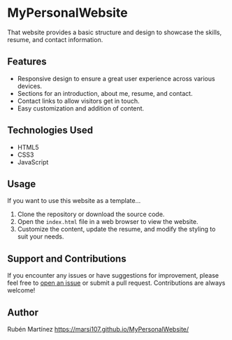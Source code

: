 # MyPersonalWebsite
That website provides a basic structure and design to showcase the skills, resume, and contact information.

## Features

- Responsive design to ensure a great user experience across various devices.
- Sections for an introduction, about me, resume, and contact.
- Contact links to allow visitors get in touch.
- Easy customization and addition of content.

## Technologies Used

- HTML5
- CSS3
- JavaScript

## Usage

If you want to use this website as a template...

1. Clone the repository or download the source code.
2. Open the `index.html` file in a web browser to view the website.
3. Customize the content, update the resume, and modify the styling to suit your needs.

## Support and Contributions

If you encounter any issues or have suggestions for improvement, please feel free to [open an issue](https://github.com/marsi107/MyPersonalWebsite/issues) or submit a pull request. Contributions are always welcome!

## Author

Rubén Martínez
https://marsi107.github.io/MyPersonalWebsite/
